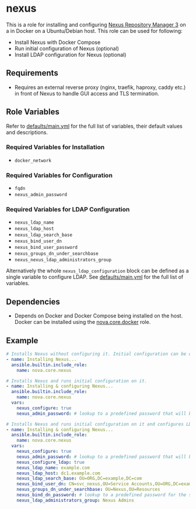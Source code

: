# nexus

This is a role for installing and configuring [Nexus Repository Manager 3](https://help.sonatype.com/repomanager3) on a in Docker on a Ubuntu/Debian host. This role can be used for following:

- Install Nexus with Docker Compose
- Run initial configuration of Nexus (optional)
- Install LDAP configuration for Nexus (optional)

## Requirements

- Requires an external reverse proxy (nginx, traefik, haproxy, caddy etc.) in front of Nexus to handle GUI access and TLS termination.

## Role Variables

Refer to [defaults/main.yml](https://github.com/ClarifiedSecurity/nova.core/blob/main/nova/core/roles/nexus/defaults/main.yml) for the full list of variables, their default values and descriptions.

### Required Variables for Installation

- `docker_network`

### Required Variables for Configuration

- `fqdn`
- `nexus_admin_password`

### Required Variables for LDAP Configuration

- `nexus_ldap_name`
- `nexus_ldap_host`
- `nexus_ldap_search_base`
- `nexus_bind_user_dn`
- `nexus_bind_user_password`
- `nexus_groups_dn_under_searchbase`
- `nexus_nexus_ldap_administrators_group`

Alternatively the whole `nexus_ldap_configuration` block can be defined as a single variable to configure LDAP. See [defaults/main.yml](https://github.com/ClarifiedSecurity/nova.core/blob/main/nova/core/roles/nexus/defaults/main.yml) for the full list of variables.

## Dependencies

- Depends on Docker and Docker Compose being installed on the host. Docker can be installed using the [nova.core.docker](https://github.com/ClarifiedSecurity/nova.core/tree/main/nova/core/roles/docker) role.

## Example

```yaml
# Installs Nexus without configuring it. Initial configuration can be done manually from the web GUI.
- name: Installing Nexus...
  ansible.builtin.include_role:
    name: nova.core.nexus

# Installs Nexus and runs initial configuration on it.
- name: Installing & configuring Nexus...
  ansible.builtin.include_role:
    name: nova.core.nexus
  vars:
    nexus_configure: true
    nexus_admin_password: # lookup to a predefined password that will be applied to the admin user on first run

# Installs Nexus and runs initial configuration on it and configures LDAP.
- name: Installing & configuring Nexus...
  ansible.builtin.include_role:
    name: nova.core.nexus
  vars:
    nexus_configure: true
    nexus_admin_password: # lookup to a predefined password that will be applied to the admin user on first run
    nexus_configure_ldap: true
    nexus_ldap_name: example.com
    nexus_ldap_host: dc1.example.com
    nexus_ldap_search_base: OU=ORG,DC=example,DC=com
    nexus_bind_user_dn: CN=svc_nexus,OU=Service Accounts,OU=ORG,DC=example,DC=com
    nexus_groups_dn_under_searchbase: OU=Nexus,OU=Resources
    nexus_bind_dn_password: # lookup to a predefined password for the svc_nexus user
    nexus_ldap_administrators_group: Nexus Admins
```

